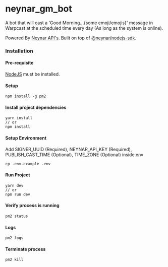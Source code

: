# neynar_gm_bot

A bot that will cast a 'Good Morning...{some emoji/emojis}' message in Warpcast at the scheduled time every day (As long as the system is online).

Powered By [Neynar API's](https://docs.neynar.com/). Built on top of [@neynar/nodejs-sdk](https://www.npmjs.com/package/@neynar/nodejs-sdk).

### Installation

#### Pre-requisite

[NodeJS](https://nodejs.org/en/) must be installed.

#### Setup

```
npm install -g pm2
```

#### Install project dependencies

```
yarn install
// or
npm install
```

#### Setup Environment

Add SIGNER_UUID (Required), NEYNAR_API_KEY (Required), PUBLISH_CAST_TIME (Optional), TIME_ZONE (Optional) inside env

```
cp .env.example .env
```

#### Run Project

```
yarn dev
// or
npm run dev
```

#### Verify process is running

```
pm2 status
```

#### Logs

```
pm2 logs
```

#### Terminate process

```
pm2 kill
```

